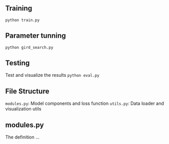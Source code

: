 ## Training
`python train.py`

## Parameter tunning
`python gird_search.py`

## Testing
Test and visualize the results
`python eval.py`

## File Structure
`modules.py`: Model components and loss function
`utils.py`: Data loader and visualization utils 

## modules.py
The definition ...